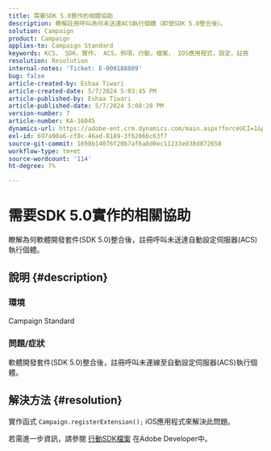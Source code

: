 ```yaml
---
title: 需要SDK 5.0實作的相關協助
description: 瞭解註冊呼叫為何未送達ACS執行個體（即使SDK 5.0整合後）。
solution: Campaign
product: Campaign
applies-to: Campaign Standard
keywords: KCS， SDK，實作， ACS，例項，行動，檔案， IOS應用程式，設定，註冊
resolution: Resolution
internal-notes: 'Ticket: E-000188089'
bug: false
article-created-by: Eshaa Tiwari
article-created-date: 5/7/2024 5:03:45 PM
article-published-by: Eshaa Tiwari
article-published-date: 5/7/2024 5:08:28 PM
version-number: 7
article-number: KA-16045
dynamics-url: https://adobe-ent.crm.dynamics.com/main.aspx?forceUCI=1&pagetype=entityrecord&etn=knowledgearticle&id=3919cbc0-930c-ef11-9f8a-6045bd006793
exl-id: 697a90a6-cf8c-46ad-8189-3f62066c63f7
source-git-commit: 1698b14076f20b7af6a8d0ec11233e038d872658
workflow-type: tm+mt
source-wordcount: '114'
ht-degree: 7%

---
```


# 需要SDK 5.0實作的相關協助


瞭解為何軟體開發套件(SDK 5.0)整合後，註冊呼叫未送達自動設定伺服器(ACS)執行個體。

## 說明 {#description}


### <b>環境</b>

Campaign Standard

### <b>問題/症狀</b>

軟體開發套件(SDK 5.0)整合後，註冊呼叫未連線至自動設定伺服器(ACS)執行個體。


## 解決方法 {#resolution}


實作函式 `Campaign.registerExtension();` iOS應用程式來解決此問題。

若需進一步資訊，請參閱 [行動SDK檔案](https://developer.adobe.com/client-sdks/documentation/) 在Adobe Developer中。
